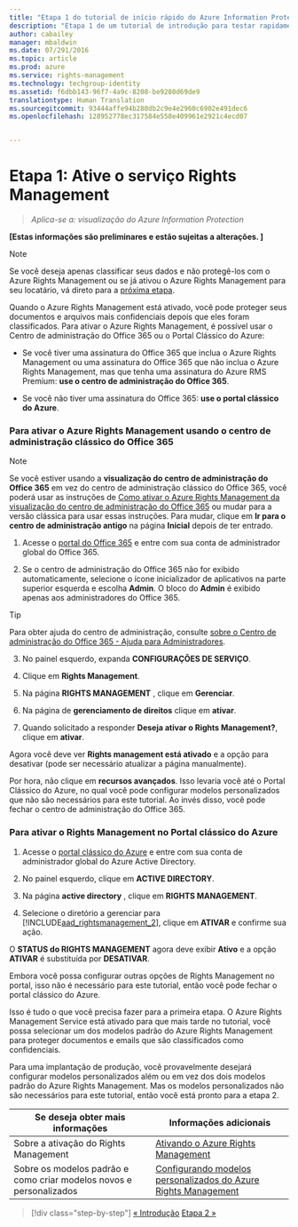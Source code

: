 ```yaml
---
title: "Etapa 1 do tutorial de início rápido do Azure Information Protection | Azure Rights Management"
description: "Etapa 1 de um tutorial de introdução para testar rapidamente o Microsoft Azure Information Protection para sua organização com apenas 4 etapas que devem levar aproximadamente 10 minutos."
author: cabailey
manager: mbaldwin
ms.date: 07/291/2016
ms.topic: article
ms.prod: azure
ms.service: rights-management
ms.technology: techgroup-identity
ms.assetid: f6dbb143-96f7-4a9c-8208-be9280d69de9
translationtype: Human Translation
ms.sourcegitcommit: 93444affe94b280db2c9e4e2960c6902e491dec6
ms.openlocfilehash: 128952778ec317584e558e409961e2921c4ecd07


---
```


# Etapa 1: Ative o serviço Rights Management
 
>*Aplica-se a: visualização do Azure Information Protection*

**[Estas informações são preliminares e estão sujeitas a alterações. ]**

> [!NOTE]
>Se você deseja apenas classificar seus dados e não protegê-los com o Azure Rights Management ou se já ativou o Azure Rights Management para seu locatário, vá direto para a [próxima etapa](infoprotect-tutorial-step2.md). 

Quando o Azure Rights Management está ativado, você pode proteger seus documentos e arquivos mais confidenciais depois que eles foram classificados. Para ativar o Azure Rights Management, é possível usar o Centro de administração do Office 365 ou o Portal Clássico do Azure:

-   Se você tiver uma assinatura do Office 365 que inclua o Azure Rights Management ou uma assinatura do Office 365 que não inclua o Azure Rights Management, mas que tenha uma assinatura do Azure RMS Premium: **use o centro de administração do Office 365**.

-   Se você não tiver uma assinatura do Office 365: **use o portal clássico do Azure**.

### Para ativar o Azure Rights Management usando o centro de administração clássico do Office 365

> [!NOTE]
> Se você estiver usando a **visualização do centro de administração do Office 365** em vez do centro de administração clássico do Office 365, você poderá usar as instruções de [Como ativar o Azure Rights Management da visualização do centro de administração do Office 365](../deploy-use/activate-office365-preview.md) ou mudar para a versão clássica para usar essas instruções. Para mudar, clique em **Ir para o centro de administração antigo** na página **Inicial** depois de ter entrado.

1.  Acesse o [portal do Office 365](https://portal.office.com/) e entre com sua conta de administrador global do Office 365.

2.  Se o centro de administração do Office 365 não for exibido automaticamente, selecione o ícone inicializador de aplicativos na parte superior esquerda e escolha **Admin**. O bloco do **Admin** é exibido apenas aos administradores do Office 365.

  > [!TIP]
  > Para obter ajuda do centro de administração, consulte [sobre o Centro de administração do Office 365 - Ajuda para Administradores](https://support.office.com/article/About-the-Office-365-admin-center-Admin-Help-58537702-d421-4d02-8141-e128e3703547).

3.  No painel esquerdo, expanda **CONFIGURAÇÕES DE SERVIÇO**.

4.  Clique em **Rights Management**.

5.  Na página **RIGHTS MANAGEMENT** , clique em **Gerenciar**.

6.  Na página de **gerenciamento de direitos** clique em **ativar**.

7.  Quando solicitado a responder **Deseja ativar o Rights Management?**, clique em **ativar**.

Agora você deve ver **Rights management está ativado** e a opção para desativar (pode ser necessário atualizar a página manualmente).

Por hora, não clique em **recursos avançados**. Isso levaria você até o Portal Clássico do Azure, no qual você pode configurar modelos personalizados que não são necessários para este tutorial. Ao invés disso, você pode fechar o centro de administração do Office 365.

### Para ativar o Rights Management no Portal clássico do Azure

1.  Acesse o [portal clássico do Azure](http://go.microsoft.com/fwlink/p/?LinkID=275081) e entre com sua conta de administrador global do Azure Active Directory.

2.  No painel esquerdo, clique em **ACTIVE DIRECTORY**.

3.  Na página **active directory** , clique em **RIGHTS MANAGEMENT**.

4.  Selecione o diretório a gerenciar para [!INCLUDE[aad_rightsmanagement_2](../includes/aad_rightsmanagement_2_md.md)], clique em **ATIVAR** e confirme sua ação.

O **STATUS do RIGHTS MANAGEMENT** agora deve exibir **Ativo** e a opção **ATIVAR** é substituída por **DESATIVAR**.

Embora você possa configurar outras opções de Rights Management no portal, isso não é necessário para este tutorial, então você pode fechar o portal clássico do Azure.

Isso é tudo o que você precisa fazer para a primeira etapa. O Azure Rights Management Service está ativado para que mais tarde no tutorial, você possa selecionar um dos modelos padrão do Azure Rights Management para proteger documentos e emails que são classificados como confidenciais.

Para uma implantação de produção, você provavelmente desejará configurar modelos personalizados além ou em vez dos dois modelos padrão do Azure Rights Management. Mas os modelos personalizados não são necessários para este tutorial, então você está pronto para a etapa 2.

|Se deseja obter mais informações|Informações adicionais|
|--------------------------------|--------------------------|
|Sobre a ativação do Rights Management|[Ativando o Azure Rights Management](../deploy-use/activate-service.md)|
|Sobre os modelos padrão e como criar modelos novos e personalizados|[Configurando modelos personalizados do Azure Rights Management](../deploy-use/configure-custom-templates.md)|

>[!div class="step-by-step"]
[&#171; Introdução](infoprotect-quick-start-tutorial.md)
[Etapa 2 &#187;](infoprotect-tutorial-step2.md)



<!--HONumber=Jul16_HO5-->


